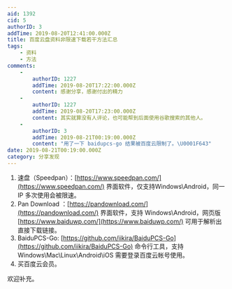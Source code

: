```yaml
---
aid: 1392
cid: 5
authorID: 3
addTime: 2019-08-20T12:41:00.000Z
title: 百度云盘资料非限速下载若干方法汇总
tags:
    - 资料
    - 方法
comments:
    -
        authorID: 1227
        addTime: 2019-08-20T17:22:00.000Z
        content: 感谢分享，感谢付出的精力
    -
        authorID: 1227
        addTime: 2019-08-20T17:23:00.000Z
        content: 其实就算没有人评论，也可能帮到后面使用谷歌搜索的其他人。
    -
        authorID: 3
        addTime: 2019-08-21T00:19:00.000Z
        content: "用了一下 baidupcs-go 结果被百度云限制了。\U0001F643"
date: 2019-08-21T00:19:00.000Z
category: 分享发现
---
```


1.  速盘（Speedpan）：[https://www.speedpan.com/](https://www.speedpan.com/) 界面软件，仅支持Windows\\Android，同一 IP 多次使用会被限速。
2.  Pan Download ：[https://pandownload.com/](https://pandownload.com/) 界面软件，支持 Windows\\Android，网页版 [https://www.baiduwp.com/](https://www.baiduwp.com/) 可用于解析出直接下载链接。
3.  BaiduPCS-Go: [https://github.com/iikira/BaiduPCS-Go](https://github.com/iikira/BaiduPCS-Go) 命令行工具，支持 Windows\\Mac\\Linux\\Android\\iOS 需要登录百度云帐号使用。
4.  买百度云会员。

欢迎补充。
